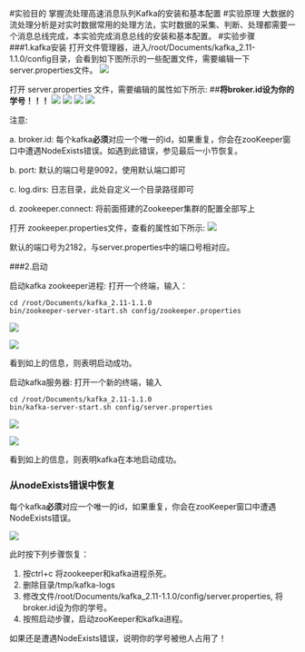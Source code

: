 #实验目的
掌握流处理高速消息队列Kafka的安装和基本配置
#实验原理
大数据的流处理分析是对实时数据常用的处理方法，实时数据的采集、判断、处理都需要一个消息总线完成，本实验完成消息总线的安装和基本配置。
#实验步骤
###1.kafka安装
打开文件管理器，进入/root/Documents/kafka_2.11-1.1.0/config目录，会看到如下图所示的一些配置文件，需要编辑一下server.properties文件。
![](https://kfcoding-static.oss-cn-hangzhou.aliyuncs.com/gitcourse-bigdata/1-1_20180405050224.024.png)

打开 server.properties 文件，需要编辑的属性如下所示:
##**将broker.id设为你的学号！！！**
![](https://kfcoding-static.oss-cn-hangzhou.aliyuncs.com/gitcourse-bigdata/1-2_20180405052409.009.png)
![](https://kfcoding-static.oss-cn-hangzhou.aliyuncs.com/gitcourse-bigdata/1-3_20180405052537.037.png)
![](https://kfcoding-static.oss-cn-hangzhou.aliyuncs.com/gitcourse-bigdata/1-4_20180405052701.001.png)
![](https://kfcoding-static.oss-cn-hangzhou.aliyuncs.com/gitcourse-bigdata/1-5_20180405052800.000.png)

注意: 

a. broker.id: 每个kafka**必须**对应一个唯一的id，如果重复，你会在zooKeeper窗口中遭遇NodeExists错误。如遇到此错误，参见最后一小节恢复。

b. port: 默认的端口号是9092，使用默认端口即可

c. log.dirs: 日志目录，此处自定义一个目录路径即可

d. zookeeper.connect: 将前面搭建的Zookeeper集群的配置全部写上

打开 zookeeper.properties文件，查看的属性如下所示:
![](https://kfcoding-static.oss-cn-hangzhou.aliyuncs.com/gitcourse-bigdata/1-6_20180405053004.004.png)

默认的端口号为2182，与server.properties中的端口号相对应。

###2.启动

启动kafka zookeeper进程: 打开一个终端，输入：
```
cd /root/Documents/kafka_2.11-1.1.0
bin/zookeeper-server-start.sh config/zookeeper.properties
```
![](https://kfcoding-static.oss-cn-hangzhou.aliyuncs.com/gitcourse-bigdata/1-7_20180405053526.026.png)

![](https://kfcoding-static.oss-cn-hangzhou.aliyuncs.com/gitcourse-bigdata/1-8_20180405053528.028.png)

看到如上的信息，则表明启动成功。

启动kafka服务器: 打开一个新的终端，输入
```
cd /root/Documents/kafka_2.11-1.1.0
bin/kafka-server-start.sh config/server.properties
```
![](https://kfcoding-static.oss-cn-hangzhou.aliyuncs.com/gitcourse-bigdata/1-9_20180405053851.051.png)

![](https://kfcoding-static.oss-cn-hangzhou.aliyuncs.com/gitcourse-bigdata/1-10_20180405053853.053.png)

看到如上的信息，则表明kafka在本地启动成功。

### 从nodeExists错误中恢复
每个kafka**必须**对应一个唯一的id，如果重复，你会在zooKeeper窗口中遭遇NodeExists错误。

![](https://kfcoding-static.oss-cn-hangzhou.aliyuncs.com/gitcourse-bigdata/1-11_20180405063621.021.png)

此时按下列步骤恢复：
1. 按ctrl+c 将zookeeper和kafka进程杀死。
2. 删除目录/tmp/kafka-logs
3. 修改文件/root/Documents/kafka_2.11-1.1.0/config/server.properties, 将broker.id设为你的学号。
4. 按照启动步骤，启动zooKeeper和kafka进程。

如果还是遭遇NodeExists错误，说明你的学号被他人占用了！